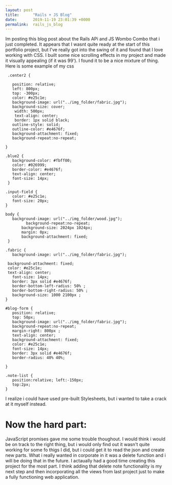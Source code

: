 ```yaml
---
layout: post
title:      "Rails + JS Blog"
date:       2019-11-19 23:01:39 +0000
permalink:  rails_js_blog
---
```


Im posting this blog post about the Rails APi and JS Wombo Combo that i just completed. It appears that I wasnt quite ready at the start of this portfolio project, but I've really got into the swing of it and found that I love working with CSS. 
I built some nice scrolling effects in my project and made it visually appealing (if it was 99'). I found it to be a nice mixture of thing. Here is some example of my css 
 ```
  .center2 {

    position: relative; 
    left: 800px;
    top: -300px; 
    color: #e25c1e;
    background-image: url("../img_folder/fabric.jpg");
    background-size: cover;
     width: 500px;
     text-align: center;
     border: 1px solid black;
    outline-style: solid;
    outline-color: #e4676f;
    background-attachment: fixed;   
    background-repeat:no-repeat;

}

.blue2 {
    background-color: #fbff00;
    color: #026999;
    border-color: #e4676f;
    text-align: center;
    font-size: 14px;
  }

.input-field {
    color: #e25c1e;
    font-size: 20px;
}

body {
    background-image: url("../img_folder/wood.jpg");
          background-repeat:no-repeat;
        background-size: 2024px 1024px;
        margin: 0px;
        background-attachment: fixed;
  } 

.fabric {
    background-image: url("../img_folder/fabric.jpg");

  background-attachment: fixed;
  color: #e25c1e;
  text-align: center;
    font-size: 14px; 
    border: 3px solid #e4676f;
    border-bottom-left-radius: 50% ;
    border-bottom-right-radius: 50% ;
    background-size: 1000 2100px ;
}

#blog-form {
    position: relative;
    top: 50px; 
    background-image: url("../img_folder/fabric.jpg");
    background-repeat:no-repeat;
    margin-right: 800px ;
    text-align: center;
    background-attachment: fixed;  
    color: #e25c1e;
    font-size: 14px; 
    border: 3px solid #e4676f;
    border-radius: 40% 40%;

}

.note-list {
    position:relative; left:-150px; 
    top:2px; 
}
```

I realize i could have used pre-built Stylesheets, but i wanted to take a crack at it myself instead. 

# Now the hard part:

JavaScript promises gave me some trouble thoughout. I would think i would be on track to the right thing, but i would only find out it wasn't quite working for some fo thigs I did, but i could get it to read the json and create new parts. What i really wanted in corporate in it was a delete function and i will be doing that in the future. I actaually had a good time creating this project for the most part. I think adding that delete note functionality is my next step and then incorporating all the views from last project just to make a fully functioning web application. 
